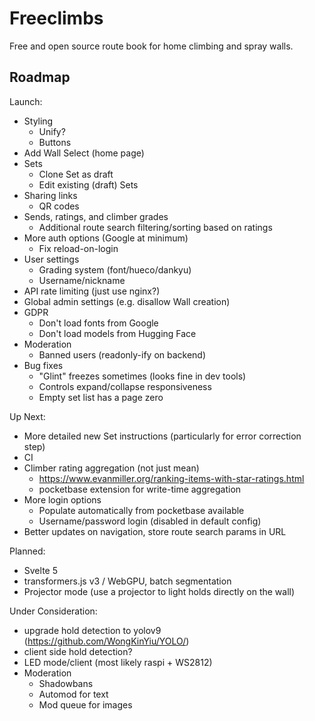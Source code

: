 # Freeclimbs

Free and open source route book for home climbing and spray walls. 

## Roadmap

Launch:
- Styling
    - Unify?
    - Buttons
- Add Wall Select (home page)
- Sets
    - Clone Set as draft
    - Edit existing (draft) Sets
- Sharing links
    - QR codes
- Sends, ratings, and climber grades
    - Additional route search filtering/sorting based on ratings
- More auth options (Google at minimum)
    - Fix reload-on-login
- User settings
    - Grading system (font/hueco/dankyu)
    - Username/nickname
- API rate limiting (just use nginx?)
- Global admin settings (e.g. disallow Wall creation)
- GDPR
    - Don't load fonts from Google
    - Don't load models from Hugging Face
- Moderation
    - Banned users (readonly-ify on backend)
- Bug fixes
    - "Glint" freezes sometimes (looks fine in dev tools)
    - Controls expand/collapse responsiveness
    - Empty set list has a page zero

Up Next:
- More detailed new Set instructions (particularly for error correction step)
- CI
- Climber rating aggregation (not just mean)
    - https://www.evanmiller.org/ranking-items-with-star-ratings.html
    - pocketbase extension for write-time aggregation
- More login options
    - Populate automatically from pocketbase available
    - Username/password login (disabled in default config)
- Better updates on navigation, store route search params in URL

Planned:
- Svelte 5
- transformers.js v3 / WebGPU, batch segmentation
- Projector mode (use a projector to light holds directly on the wall)

Under Consideration:
- upgrade hold detection to yolov9 (https://github.com/WongKinYiu/YOLO/)
- client side hold detection?
- LED mode/client (most likely raspi + WS2812)
- Moderation
    - Shadowbans
    - Automod for text
    - Mod queue for images
